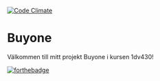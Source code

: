 [![Code Climate](https://img.shields.io/codeclimate/issues/github/me-and/mdf.svg?maxAge=2592000)]()

# Buyone
Välkommen till mitt projekt Buyone i kursen 1dv430!










[![forthebadge](http://forthebadge.com/images/badges/designed-in-ms-paint.svg)](http://forthebadge.com)
